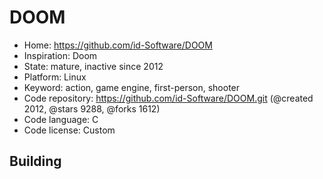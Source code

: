 # DOOM

- Home: https://github.com/id-Software/DOOM
- Inspiration: Doom
- State: mature, inactive since 2012
- Platform: Linux
- Keyword: action, game engine, first-person, shooter
- Code repository: https://github.com/id-Software/DOOM.git (@created 2012, @stars 9288, @forks 1612)
- Code language: C
- Code license: Custom

## Building
